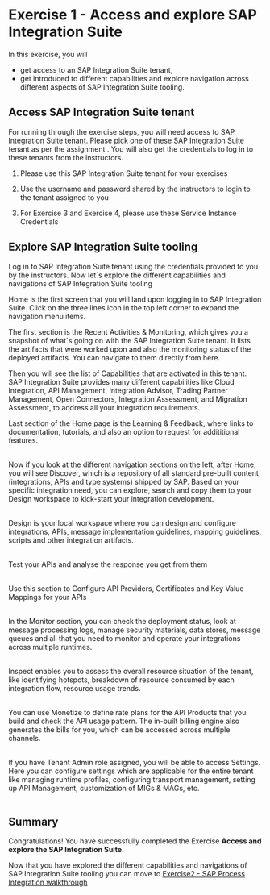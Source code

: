# Exercise 1 - Access and explore SAP Integration Suite

In this exercise, you will

- get access to an SAP Integration Suite tenant,
- get introduced to different capabilities and explore navigation across different aspects of SAP Integration Suite tooling.

## Access SAP Integration Suite tenant

For running through the exercise steps, you will need access to SAP Integration Suite tenant. Please pick one of these SAP Integration Suite tenant as per the assignment . You will also get the credentials to log in to these tenants from the instructors.

1. Please use this SAP Integration Suite tenant for your exercises

2. Use the username and password shared by the instructors to login to the tenant assigned to you

3. For Exercise 3 and Exercise 4, please use these Service Instance Credentials


## Explore SAP Integration Suite tooling

Log in to SAP Integration Suite tenant using the credentials provided to you by the instructors. Now let´s explore the different capabilities and navigations of SAP Integration Suite tooling <br>

Home is the first screen that you will land upon logging in to SAP Integration Suite. Click on the three lines icon in the top left corner to expand the navigation menu items. <br>

The first section is the Recent Activities & Monitoring, which gives you a snapshot of what´s going on with the SAP Integration Suite tenant. It lists the artifacts that were worked upon and also the monitoring status of the deployed artifacts. You can navigate to them directly from here.

Then you will see the list of Capabilities that are activated in this tenant. SAP Integration Suite provides many different capabilities like Cloud Integration, API Management, Integration Advisor, Trading Partner Management, Open Connectors, Integration Assessment, and Migration Assessment, to address all your integration requirements.


Last section of the Home page is the Learning & Feedback, where links to documentation, tutorials, and also an option to request for addititional features. <br><br>






Now if you look at the different navigation sections on the left, after Home, you will see Discover, which is a repository of all standard pre-built content (integrations, APIs and type systems) shipped by SAP. Based on your specific integration need, you can explore, search and copy them to your Design workspace to kick-start your integration development. <br><br>






Design is your local workspace where you can design and configure integrations, APIs, message implementation guidelines, mapping guidelines, scripts and other integration artifacts. <br><br>






Test your APIs and analyse the response you get from them <br><br>






Use this section to Configure API Providers, Certificates and Key Value Mappings for your APIs <br><br>






In the Monitor section, you can check the deployment status, look at message processing logs, manage security materials, data stores, message queues and all that you need to monitor and operate your integrations across multiple runtimes. <br><br>






Inspect enables you to assess the overall resource situation of the tenant, like identifying hotspots, breakdown of resource consumed by each integration flow, resource usage trends. <br><br>






You can use Monetize to define rate plans for the API Products that you build and check the API usage pattern. The in-built billing engine also generates the bills for you, which can be accessed across multiple channels. <br><br>






If you have Tenant Admin role assigned, you will be able to access Settings. Here you can configure settings which are applicable for the entire tenant like managing runtime profiles, configuring transport management, setting up API Management, customization of MIGs & MAGs, etc. <br><br>


## Summary

Congratulations! You have successfully completed the Exercise **Access and explore the SAP Integration Suite.**

Now that you have explored the different capabilities and navigations of SAP Integration Suite tooling you can move to [Exercise2 - SAP Process Integration walkthrough](../ex2/README.md)


